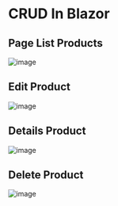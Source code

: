 # CRUD In Blazor
## Page List Products
![image](https://github.com/user-attachments/assets/e91a6df3-d6a8-4888-af85-64dc5fce1774)

## Edit Product
![image](https://github.com/user-attachments/assets/86696a50-c415-415b-887c-07434404c161)

## Details Product
![image](https://github.com/user-attachments/assets/836d9bc3-a100-4b5f-b788-25a871ff504f)

## Delete Product
![image](https://github.com/user-attachments/assets/21779ad1-3b17-46e4-901f-e585aaf14b51)




